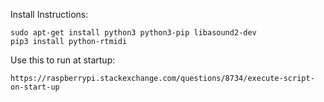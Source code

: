 
Install Instructions:

```
sudo apt-get install python3 python3-pip libasound2-dev
pip3 install python-rtmidi
```

Use this to run at startup:
```
https://raspberrypi.stackexchange.com/questions/8734/execute-script-on-start-up
```


